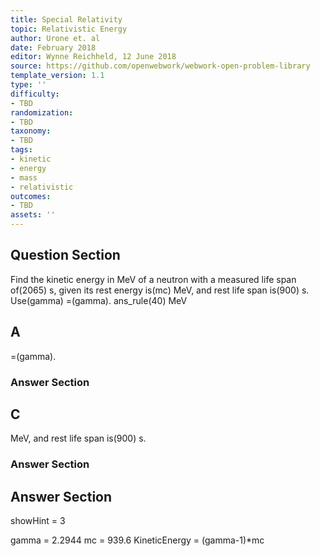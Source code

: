 ```yaml
---
title: Special Relativity
topic: Relativistic Energy
author: Urone et. al
date: February 2018
editor: Wynne Reichheld, 12 June 2018
source: https://github.com/openwebwork/webwork-open-problem-library
template_version: 1.1
type: ''
difficulty:
- TBD
randomization:
- TBD
taxonomy:
- TBD
tags:
- kinetic
- energy
- mass
- relativistic
outcomes:
- TBD
assets: ''
---
```


## Question Section 

Find the kinetic energy in MeV of a neutron with a measured life span of(2065) s, given its rest energy is(mc) MeV, and rest life span is(900) s.
Use(gamma) =(gamma).
ans_rule(40) MeV

## A
=(gamma).
### Answer Section
## C
MeV, and rest life span is(900) s.
### Answer Section


## Answer Section

showHint = 3

gamma = 2.2944
mc = 939.6
KineticEnergy = (gamma-1)*mc
